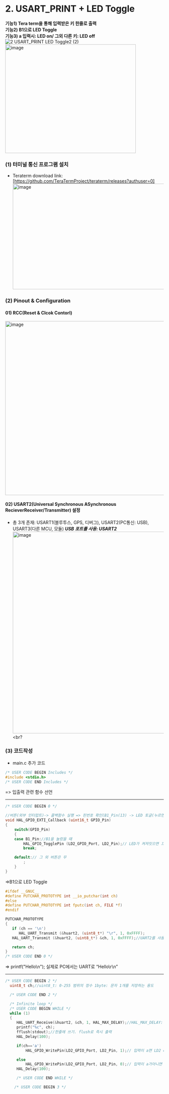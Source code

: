 # 2. USART_PRINT + LED Toggle
**기능1) Tera term을 통해 입력받은 키 한줄로 출력**<br>
**기능2) B1으로 LED Toggle**<br>
**기능3) a 입력시: LED on/ 그외 다른 키: LED off**<br>
![2  USART_PRINT LED Toggle2 (2)](https://github.com/user-attachments/assets/bc87972d-5d15-43d1-b167-345993d5e45d)
<img width="415" height="345" alt="image" src="https://github.com/user-attachments/assets/1df061dd-86ba-4a18-a5a7-256feece9460" />



### (1) 터미널 통신 프로그램 설치
- Teraterm download link: [https://github.com/TeraTermProject/teraterm/releases?authuser=0]
  <img width="913" height="335" alt="image" src="https://github.com/user-attachments/assets/531bfc1c-fa3f-4a66-9a6e-7d6bbc4f883b" /><br>
  
### (2) Pinout & Configuration
#### 01) RCC(Reset & Clcok Contorl)
<img width="1105" height="552" alt="image" src="https://github.com/user-attachments/assets/fea9eacc-5b89-47b8-8bb4-f71d4eb84576" />

#### 02) USART2(Universal Synchronous ASynchronous RecieverReceiver/Transmitter) 설정
- 총 3개 존재: USART1(블루투스, GPS, 디버그), USART2(PC통신: USB), USART3(다른 MCU, 모듈)
***USB 포트를 사용: USART2***
  <img width="1870" height="640" alt="image" src="https://github.com/user-attachments/assets/c9366d71-9230-49b9-9ba2-34b3a17afe1b" /><br?
  
### (3) 코드작성
- main.c 추가 코드
```c
/* USER CODE BEGIN Includes */
#include <stdio.h>
/* USER CODE END Includes */
```
=> 입출력 관련 함수 선언
___
```c
/* USER CODE BEGIN 0 */

//버튼(외부 인터럽트)-> 콜백함수 실행 => 핀번호 확인(B1_Pin(13) -> LED 토글(누르면 켜지다가 다음번누를때 꺼짐)
void HAL_GPIO_EXTI_Callback (uint16_t GPIO_Pin)
{
	switch(GPIO_Pin)
	{
	case B1_Pin://B1을 눌렀을 때
		HAL_GPIO_TogglePin (LD2_GPIO_Port, LD2_Pin);// LED가 켜져잇으면 끄고, 켜져 있으면 견다: Toggle
		break;

	default:// 그 외 버튼은 무
		;
	}
}
```
=>B1으로 LED Toggle
```c
#ifdef __GNUC__
#define PUTCHAR_PROTOTYPE int __io_putchar(int ch)
#else
#define PUTCHAR_PROTOTYPE int fputc(int ch, FILE *f)
#endif

PUTCHAR_PROTOTYPE
{
   if (ch == '\n')
      HAL_UART_Transmit (&huart2, (uint8_t*) "\r", 1, 0xFFFF);
   HAL_UART_Transmit (&huart2, (uint8_t*) &ch, 1, 0xFFFF);//UART2를 사용해서 1글자씩 전송, 0xFFFF: 전송 대기 최대 시간 = HAL_MAX_DELAY

   return ch;
} 
/* USER CODE END 0 */

```
=> printf("Hello\n"); 실제로 PC에서는 UART로 “Hello\r\n”
___

```c
/* USER CODE BEGIN 2 */
  uint8_t ch;//uint8_t: 0-255 범위의 정수 1byte: 문자 1개를 저장하는 용도

  /* USER CODE END 2 */

  /* Infinite loop */
  /* USER CODE BEGIN WHILE */
  while (1)
  {
	 HAL_UART_Receive(&huart2, &ch, 1, HAL_MAX_DELAY);//HAL_MAX_DELAY: 문자 들어올때까지 무한 대기
     printf("%c", ch);
     fflush(stdout);//한줄에 쓰기. flush로 즉시 출력
     HAL_Delay(100);

	 if(ch=='a')
		 HAL_GPIO_WritePin(LD2_GPIO_Port, LD2_Pin, 1);// 입력이 a면 LD2 on

	 else
		 HAL_GPIO_WritePin(LD2_GPIO_Port, LD2_Pin, 0);// 입력이 a가아니면 LD2 off
     HAL_Delay(100);

     /* USER CODE END WHILE */

    /* USER CODE BEGIN 3 */
```


  
